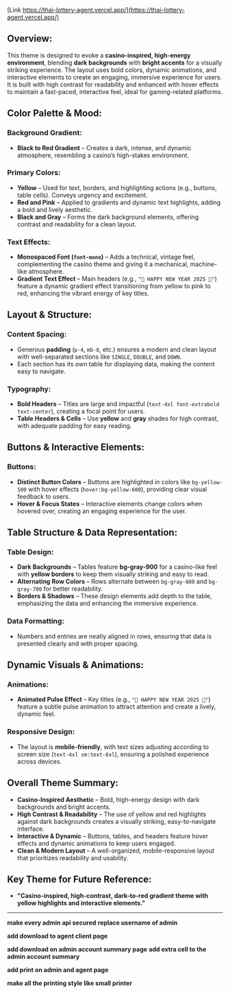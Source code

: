 [Link https://thai-lottery-agent.vercel.app/](https://thai-lottery-agent.vercel.app/)

## **Overview:**

This theme is designed to evoke a **casino-inspired, high-energy environment**, blending **dark backgrounds** with **bright accents** for a visually striking experience. The layout uses bold colors, dynamic animations, and interactive elements to create an engaging, immersive experience for users. It is built with high contrast for readability and enhanced with hover effects to maintain a fast-paced, interactive feel, ideal for gaming-related platforms.

## **Color Palette & Mood:**

### **Background Gradient:**

- **Black to Red Gradient** – Creates a dark, intense, and dynamic atmosphere, resembling a casino’s high-stakes environment.

### **Primary Colors:**

- **Yellow** – Used for text, borders, and highlighting actions (e.g., buttons, table cells). Conveys urgency and excitement.
- **Red and Pink** – Applied to gradients and dynamic text highlights, adding a bold and lively aesthetic.
- **Black and Gray** – Forms the dark background elements, offering contrast and readability for a clean layout.

### **Text Effects:**

- **Monospaced Font (`font-mono`)** – Adds a technical, vintage feel, complementing the casino theme and giving it a mechanical, machine-like atmosphere.
- **Gradient Text Effect** – Main headers (e.g., `"🎰 HAPPY NEW YEAR 2025 🎰"`) feature a dynamic gradient effect transitioning from yellow to pink to red, enhancing the vibrant energy of key titles.

## **Layout & Structure:**

### **Content Spacing:**

- Generous **padding** (`p-4`, `mb-8`, etc.) ensures a modern and clean layout with well-separated sections like `SINGLE`, `DOUBLE`, and `DOWN`.
- Each section has its own table for displaying data, making the content easy to navigate.

### **Typography:**

- **Bold Headers** – Titles are large and impactful (`text-4xl font-extrabold text-center`), creating a focal point for users.
- **Table Headers & Cells** – Use **yellow** and **gray** shades for high contrast, with adequate padding for easy reading.

## **Buttons & Interactive Elements:**

### **Buttons:**

- **Distinct Button Colors** – Buttons are highlighted in colors like `bg-yellow-500` with hover effects (`hover:bg-yellow-600`), providing clear visual feedback to users.
- **Hover & Focus States** – Interactive elements change colors when hovered over, creating an engaging experience for the user.

## **Table Structure & Data Representation:**

### **Table Design:**

- **Dark Backgrounds** – Tables feature **bg-gray-900** for a casino-like feel with **yellow borders** to keep them visually striking and easy to read.
- **Alternating Row Colors** – Rows alternate between `bg-gray-800` and `bg-gray-700` for better readability.
- **Borders & Shadows** – These design elements add depth to the table, emphasizing the data and enhancing the immersive experience.

### **Data Formatting:**

- Numbers and entries are neatly aligned in rows, ensuring that data is presented clearly and with proper spacing.

## **Dynamic Visuals & Animations:**

### **Animations:**

- **Animated Pulse Effect** – Key titles (e.g., `"🎰 HAPPY NEW YEAR 2025 🎰"`) feature a subtle pulse animation to attract attention and create a lively, dynamic feel.

### **Responsive Design:**

- The layout is **mobile-friendly**, with text sizes adjusting according to screen size (`text-4xl sm:text-6xl`), ensuring a polished experience across devices.

## **Overall Theme Summary:**

- **Casino-Inspired Aesthetic** – Bold, high-energy design with dark backgrounds and bright accents.
- **High Contrast & Readability** – The use of yellow and red highlights against dark backgrounds creates a visually striking, easy-to-navigate interface.
- **Interactive & Dynamic** – Buttons, tables, and headers feature hover effects and dynamic animations to keep users engaged.
- **Clean & Modern Layout** – A well-organized, mobile-responsive layout that prioritizes readability and usability.

## **Key Theme for Future Reference:**

- **"Casino-inspired, high-contrast, dark-to-red gradient theme with yellow highlights and interactive elements."**

---

**make every admin api secured**
**replace username of admin**

<!-- **add warning on last 10 minute of countdown** -->

<!-- **confirmation for the input field delete**/ -->

<!-- **delete instead of inactive agent** -->

**add download to agent client page**

<!-- **error in player account summary** -->
<!-- **ব্যাংকার পাবে** -->

<!-- **error in downloading the pdf** -->

**add download on admin account summary page**
**add extra cell to the admin account summary**

<!-- **divide happy new year** -->

<!-- **admin waiting list should be filtered by agentid** -->

<!-- **voucher quantity on agent page** -->

<!-- **voucher quantity on agent sidebar and sub agent also and waiting number on sidebar** -->

<!-- **agent name and id on the homepage of the agent** -->

**add print on admin and agent page**

<!-- **print input number organized by their type like 3up, down and single** -->

**make all the printing style like small printer**
